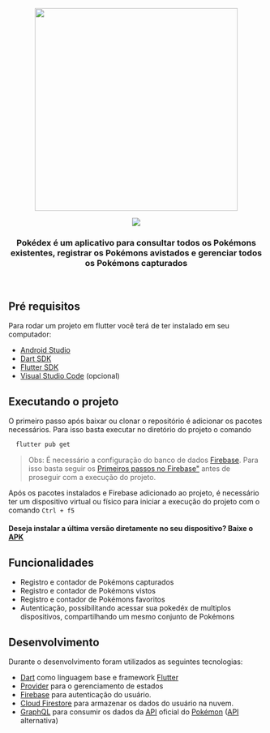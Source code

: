 <p align="center">
  <img src="https://static.wikia.nocookie.net/pokepediabr/images/3/38/Pok%C3%A9dex_Kanto.png/revision/latest?cb=20131224014121&path-prefix=pt-br" height="400">
</p>

<p align="center">
  <img src="https://cdn2.bulbagarden.net/upload/4/4b/Pok%C3%A9dex_logo.png">
</p>

<h3 align="center">
Pokédex é um aplicativo para consultar todos os Pokémons existentes, registrar os Pokémons avistados e gerenciar todos os Pokémons capturados 
</h3></br>

## Pré requisitos
Para rodar um projeto em flutter você terá de ter instalado em seu computador:
  - <a href="https://developer.android.com/studio">Android Studio</a>
  - <a href="https://dart.dev/get-dart">Dart SDK</a>
  - <a href="https://flutter.dev/docs/get-started/install">Flutter SDK</a>
  - <a href="https://code.visualstudio.com/">Visual Studio Code</a> (opcional)

## Executando o projeto

O primeiro passo após baixar ou clonar o repositório é adicionar os pacotes necessários. Para isso basta executar no diretório do projeto o comando
```sh
  flutter pub get
```
> Obs: É necessário a configuração do banco de dados <a href="https://firebase.google.com/?hl=pt">Firebase</a>. Para isso basta seguir os <a href="https://firebase.google.com/docs/guides?hl=pt-br">Primeiros passos no Firebase"</a> antes de proseguir com a execução do projeto.

Após os pacotes instalados e Firebase adicionado ao projeto, é necessário ter um dispositivo virtual ou físico para iniciar a execução do projeto com o comando `Ctrl + f5`

<h4>Deseja instalar a última versão diretamente no seu dispositivo? Baixe o <a href="https://drive.google.com/file/d/1agRAEXdlPrCr-kn29GEWEu1tHq-TOkQV/view?usp=sharing">APK</a></h4>

## Funcionalidades

- Registro e contador de Pokémons capturados
- Registro e contador de Pokémons vistos
- Registro e contador de Pokémons favoritos
- Autenticação, possibilitando acessar sua pokedéx de multiplos dispositivos, compartilhando um mesmo conjunto de Pokémons 

## Desenvolvimento
Durante o desenvolvimento foram utilizados as seguintes tecnologias: </br>
- <a href="https://dart.dev/">Dart</a> como linguagem base e framework <a href="https://flutter.dev/">Flutter</a>
- <a href="https://pub.dev/packages/provider">Provider</a> para o gerenciamento de estados
- <a href="https://firebase.google.com/?hl=pt">Firebase</a> para autenticação do usuário.
- <a href="https://firebase.google.com/?hl=pt">Cloud Firestore</a> para armazenar os dados do usuário na nuvem.
- <a href="https://pub.dev/packages/graphql_flutter">GraphQL<a/> para consumir os dados da <a href="https://pokeapi.co/">API</a> oficial do <a href="https://www.pokemon.com/br/">Pokémon<a/> (<a href="https://graphql-pokeapi.vercel.app/">API</a> alternativa)
